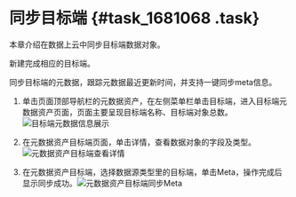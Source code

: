 # 同步目标端 {#task_1681068 .task}

本章介绍在数据上云中同步目标端数据对象。

新建完成相应的目标端。

同步目标端的元数据，跟踪元数据最近更新时间，并支持一键同步meta信息。

1.  单击页面顶部导航栏的元数据资产，在左侧菜单栏单击目标端，进入目标端元数据资产页面，页面主要呈现目标端名称、目标端对象总数。![目标端元数据信息展示](http://static-aliyun-doc.oss-cn-hangzhou.aliyuncs.com/assets/img/1332459/156776588455294_zh-CN.png)


2.  在元数据资产目标端页面，单击详情，查看数据对象的字段及类型。![元数据资产目标端查看详情](http://static-aliyun-doc.oss-cn-hangzhou.aliyuncs.com/assets/img/1332459/156776588455308_zh-CN.png)


3.  在元数据资产目标端，选择数据源类型里的目标端，单击Meta，操作完成后显示同步成功。![元数据资产目标端同步Meta](http://static-aliyun-doc.oss-cn-hangzhou.aliyuncs.com/assets/img/1332459/156776588455312_zh-CN.png)



